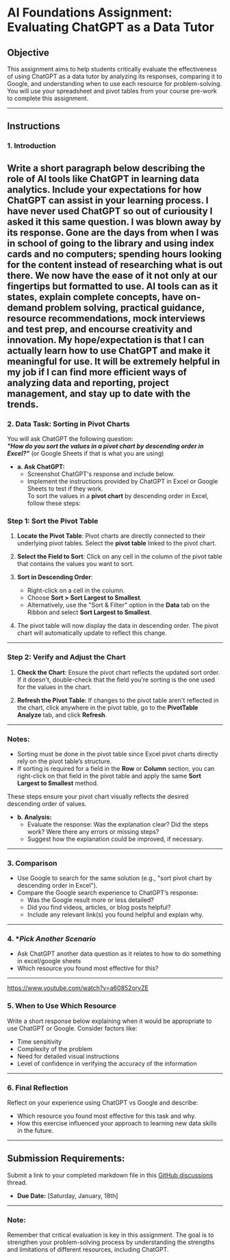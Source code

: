 # **AI Foundations Assignment: Evaluating ChatGPT as a Data Tutor**

## **Objective**  
This assignment aims to help students critically evaluate the effectiveness of using ChatGPT as a data tutor by analyzing its responses, comparing it to Google, and understanding when to use each resource for problem-solving. You will use your spreadsheet and pivot tables from your course pre-work to complete this assignment.  

---

## **Instructions**

### 1. **Introduction**  
Write a short paragraph below describing the role of AI tools like ChatGPT in learning data analytics. Include your expectations for how ChatGPT can assist in your learning process.
I have never used ChatGPT so out of curiousity I asked it this same question. I was blown away by its response. Gone are the days from when I was in school of going to the library and using index cards and no computers; spending hours looking for the content instead of researching what is out there. We now have the ease of it not only at our fingertips but formatted to use. AI tools can as it states, explain complete concepts, have on-demand problem solving, practical guidance, resource recommendations, mock interviews and test prep, and encourse creativity and innovation. My hope/expectation is that I can actually learn how to use ChatGPT and make it meaningful for use. It will be extremely helpful in my job if I can find more efficient ways of analyzing data and reporting, project management, and stay up to date with the trends. 
---

### 2. **Data Task: Sorting in Pivot Charts**  

You will ask ChatGPT the following question:  
**_"How do you sort the values in a pivot chart by descending order in Excel?"_** (or Google Sheets if that is what you are using) 

- **a. Ask ChatGPT:**  
  - Screenshot ChatGPT's response and include below. 
  - Implement the instructions provided by ChatGPT in Excel or Google Sheets to test if they work.  
To sort the values in a **pivot chart** by descending order in Excel, follow these steps:

### Step 1: Sort the Pivot Table
1. **Locate the Pivot Table**: Pivot charts are directly connected to their underlying pivot tables. Select the **pivot table** linked to the pivot chart.
   
2. **Select the Field to Sort**: Click on any cell in the column of the pivot table that contains the values you want to sort.

3. **Sort in Descending Order**:
   - Right-click on a cell in the column.
   - Choose **Sort > Sort Largest to Smallest**.
   - Alternatively, use the "Sort & Filter" option in the **Data** tab on the Ribbon and select **Sort Largest to Smallest**.

4. The pivot table will now display the data in descending order. The pivot chart will automatically update to reflect this change.

---

### Step 2: Verify and Adjust the Chart
1. **Check the Chart**: Ensure the pivot chart reflects the updated sort order. If it doesn't, double-check that the field you're sorting is the one used for the values in the chart.

2. **Refresh the Pivot Table**: If changes to the pivot table aren't reflected in the chart, click anywhere in the pivot table, go to the **PivotTable Analyze** tab, and click **Refresh**.

---

### Notes:
- Sorting must be done in the pivot table since Excel pivot charts directly rely on the pivot table’s structure.
- If sorting is required for a field in the **Row** or **Column** section, you can right-click on that field in the pivot table and apply the same **Sort Largest to Smallest** method. 

These steps ensure your pivot chart visually reflects the desired descending order of values.
- **b. Analysis:**  
  - Evaluate the response: Was the explanation clear? Did the steps work? Were there any errors or missing steps?  
  - Suggest how the explanation could be improved, if necessary.

---

### 3. **Comparison**  
- Use Google to search for the same solution (e.g., "sort pivot chart by descending order in Excel").  
- Compare the Google search experience to ChatGPT’s response:  
  - Was the Google result more or less detailed?  
  - Did you find videos, articles, or blog posts helpful?  
  - Include any relevant link(s) you found helpful and explain why.

---

### 4. **Pick Another Scenario*  
- Ask ChatGPT another data question as it relates to how to do something in excel/google sheets 
- Which resource you found most effective for this? 
---
https://www.youtube.com/watch?v=a60852orvZE 

### 5. **When to Use Which Resource**  
Write a short response below explaining when it would be appropriate to use ChatGPT or Google. Consider factors like:  
- Time sensitivity  
- Complexity of the problem  
- Need for detailed visual instructions  
- Level of confidence in verifying the accuracy of the information  

---

### 6. **Final Reflection**  
Reflect on your experience using ChatGPT vs Google and describe:  
- Which resource you found most effective for this task and why.  
- How this exercise influenced your approach to learning new data skills in the future.  

---

## **Submission Requirements:**  
Submit a link to your completed markdown file in this [GitHub discussions](https://github.com/Tech-Moms/data-analytics-winter-2025/discussions/4) thread.  
- **Due Date:** [Saturday, January, 18th]  

---

### **Note:**  
Remember that critical evaluation is key in this assignment. The goal is to strengthen your problem-solving process by understanding the strengths and limitations of different resources, including ChatGPT.
